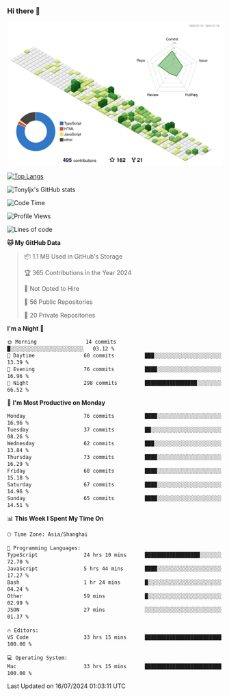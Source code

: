 ### Hi there 👋

![](./profile-3d-contrib/profile-green-animate.svg)

 

[![Top Langs](https://github-readme-stats.vercel.app/api/top-langs/?username=tonyljx)](https://github.com/anuraghazra/github-readme-stats)

![Tonyljx's GitHub stats](https://github-readme-stats.vercel.app/api?username=tonyljx&theme=default&show_icons=true)

 

<!--START_SECTION:waka-->
![Code Time](http://img.shields.io/badge/Code%20Time-488%20hrs%2016%20mins-blue)

![Profile Views](http://img.shields.io/badge/Profile%20Views-15-blue)

![Lines of code](https://img.shields.io/badge/From%20Hello%20World%20I%27ve%20Written-600.2%20thousand%20lines%20of%20code-blue)

**🐱 My GitHub Data** 

> 📦 1.1 MB Used in GitHub's Storage 
 > 
> 🏆 365 Contributions in the Year 2024
 > 
> 🚫 Not Opted to Hire
 > 
> 📜 56 Public Repositories 
 > 
> 🔑 20 Private Repositories 
 > 
**I'm a Night 🦉** 

```text
🌞 Morning                14 commits          █░░░░░░░░░░░░░░░░░░░░░░░░   03.12 % 
🌆 Daytime                60 commits          ███░░░░░░░░░░░░░░░░░░░░░░   13.39 % 
🌃 Evening                76 commits          ████░░░░░░░░░░░░░░░░░░░░░   16.96 % 
🌙 Night                  298 commits         █████████████████░░░░░░░░   66.52 % 
```
📅 **I'm Most Productive on Monday** 

```text
Monday                   76 commits          ████░░░░░░░░░░░░░░░░░░░░░   16.96 % 
Tuesday                  37 commits          ██░░░░░░░░░░░░░░░░░░░░░░░   08.26 % 
Wednesday                62 commits          ███░░░░░░░░░░░░░░░░░░░░░░   13.84 % 
Thursday                 73 commits          ████░░░░░░░░░░░░░░░░░░░░░   16.29 % 
Friday                   68 commits          ████░░░░░░░░░░░░░░░░░░░░░   15.18 % 
Saturday                 67 commits          ████░░░░░░░░░░░░░░░░░░░░░   14.96 % 
Sunday                   65 commits          ████░░░░░░░░░░░░░░░░░░░░░   14.51 % 
```


📊 **This Week I Spent My Time On** 

```text
🕑︎ Time Zone: Asia/Shanghai

💬 Programming Languages: 
TypeScript               24 hrs 10 mins      ██████████████████░░░░░░░   72.70 % 
JavaScript               5 hrs 44 mins       ████░░░░░░░░░░░░░░░░░░░░░   17.27 % 
Bash                     1 hr 24 mins        █░░░░░░░░░░░░░░░░░░░░░░░░   04.24 % 
Other                    59 mins             █░░░░░░░░░░░░░░░░░░░░░░░░   02.99 % 
JSON                     27 mins             ░░░░░░░░░░░░░░░░░░░░░░░░░   01.37 % 

🔥 Editors: 
VS Code                  33 hrs 15 mins      █████████████████████████   100.00 % 

💻 Operating System: 
Mac                      33 hrs 15 mins      █████████████████████████   100.00 % 
```


 Last Updated on 16/07/2024 01:03:11 UTC
<!--END_SECTION:waka-->
